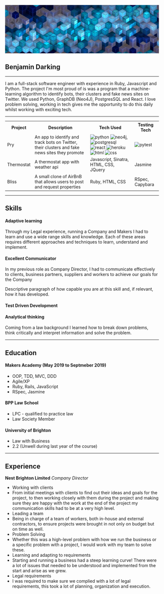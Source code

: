 <img src="banner.jpg" alt="banner">

## Benjamin Darking
***

I am a full-stack software engineer with experience in Ruby, Javascript and Python. The project I'm most proud of is was a program that a machine-learning algorithm to identify bots, their clusters and fake news sites on Twitter. We used Python, GraphDB (Neo4J), PostgresSQL and React.
I love problem solving, working in tech gives me the opportunity to do this daily whilst working with exciting tech.
***
<table>
  <tr>
    <th>Project</th>
    <th>Description</th>
    <th>Tech Used</th>
    <th>Testing Tech</th>
  </tr>
  <tr>
    <td>Pry</td>
    <td>An app to identify and track bots on Twitter, their clusters and fake news sites they promote</td>
    <td> <img src="http://icons.iconarchive.com/icons/cornmanthe3rd/plex/256/Other-python-icon.png" alt="python" width="50" height="60"> <img src="https://s3.amazonaws.com/dev.assets.neo4j.com/wp-content/uploads/neo4j_logo-1024x410.png" alt="neo4j" width="100" height="50">, <img src="https://warlord0blog.files.wordpress.com/2018/02/best-postgresql-hosting.png" alt="postgresql" width="50" height="60"> <img src="https://upload.wikimedia.org/wikipedia/commons/thumb/a/a7/React-icon.svg/1024px-React-icon.svg.png" alt="react" width="50" height="60"> <img src="https://res.cloudinary.com/practicaldev/image/fetch/s--K2q0A5SX--/c_limit%2Cf_auto%2Cfl_progressive%2Cq_auto%2Cw_880/https://thepracticaldev.s3.amazonaws.com/i/2elgd5zp07wkeilkna63.png" alt="heroku" width="50" height="50"> <img src="http://icons.iconarchive.com/icons/cornmanthe3rd/plex/512/Other-html-5-icon.png" alt="html" width="50" height="50"> <img src="https://cdn4.iconfinder.com/data/icons/iconsimple-programming/512/css-512.png" alt="css" width="50" height="50"></td>
   <td><img src="https://discoversdkcdn.azureedge.net/runtimecontent/companyfiles/6866/3180/thumbnail.png?v131172083090582194" alt="pytest" width="50" height="50"></td>
  </tr>
  <tr>
    <td>Thermostat</td>
    <td>A thermostat app with weather api</td>
    <td>Javascript, Sinatra, HTML, CSS, JQuery</td>
   <td>Jasmine</td>
  </tr>
  <tr>
    <td>Bliss</td>
    <td>A small clone of AirBnB that allows users to post and request properties</td>
    <td>Ruby, HTML, CSS</td>
   <td>RSpec, Capybara</td>
  </tr>
</table>

***
## Skills

#### Adaptive learning

Through my Legal experience, running a Company and Makers I had to learn and use a wide range skills and knowledge. Each of these areas requires different approaches and techniques to learn, understand and implement. 


#### Excellent Communicator

In my previous role as Company Director, I had to communicate effectively to clients, business partners, suppliers and workers to achieve our goals for the Company

Descriptive paragraph of how capable you are at this skill and, if relevant, how it has developed.

#### Test Driven Development

#### Analytical thinking
Coming from a law background I learned how to break down problems, think critically and interpret information and solve the problem. 
***
## Education

#### Makers Academy (May 2019 to Septmeber 2019)

- OOP, TDD, MVC, DDD
- Agile/XP
- Ruby, Rails, JavaScript
- RSpec, Jasmine

#### BPP Law School

- LPC - qualified to practice law
- Law Society Member

#### University of Brighton 

- Law with Business 
- 2.2 (Unwell during last year of the course)
***
## Experience

**Nest Brighton Limited** 
*Company Director* 
- Working with clients
 - From initial meetings with clients to find out their ideas and goals for the project, to then working closely with them during the project and making sure they are happy with the work at the end of the project my communication skills had to be at a very high level. 
- Leading a team 
 - Being in charge of a team of workers, both in-house and external contractors, to ensure projects were brought in not only on budget but on time as well. 
- Problem Solving 
 - Whether this was a high-level problem with how we run the business or a specific problem with a project, I would work with my team to solve these.
- Learning and adapting to requirements
 - Starting and running a business had a steep learning curve! There were a lot of issues that needed to be understood and implemented from the start and arise as we grew.
- Legal requirements 
 - I was required to make sure we complied with a lot of legal requirements, this took a lot of planning, organization and execution. 


